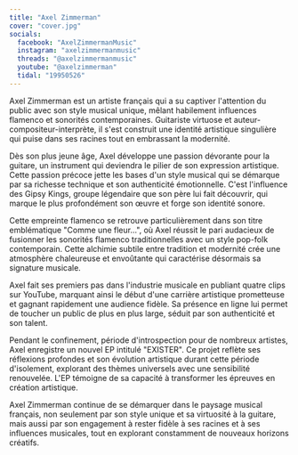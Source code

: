 ```yaml
---
title: "Axel Zimmerman"
cover: "cover.jpg"
socials:
  facebook: "AxelZimmermanMusic"
  instagram: "axelzimmermanmusic"
  threads: "@axelzimmermanmusic"
  youtube: "@axelzimmerman"
  tidal: "19950526"
---
```


Axel Zimmerman est un artiste français qui a su captiver l'attention du public avec son style musical unique, mêlant
habilement influences flamenco et sonorités contemporaines. Guitariste virtuose et auteur-compositeur-interprète, il
s'est construit une identité artistique singulière qui puise dans ses racines tout en embrassant la modernité.

Dès son plus jeune âge, Axel développe une passion dévorante pour la guitare, un instrument qui deviendra le pilier de
son expression artistique. Cette passion précoce jette les bases d'un style musical qui se démarque par sa richesse
technique et son authenticité émotionnelle. C'est l'influence des Gipsy Kings, groupe légendaire que son père lui fait
découvrir, qui marque le plus profondément son œuvre et forge son identité sonore.

Cette empreinte flamenco se retrouve particulièrement dans son titre emblématique "Comme une fleur...", où Axel réussit
le pari audacieux de fusionner les sonorités flamenco traditionnelles avec un style pop-folk contemporain. Cette
alchimie subtile entre tradition et modernité crée une atmosphère chaleureuse et envoûtante qui caractérise désormais sa
signature musicale.

Axel fait ses premiers pas dans l'industrie musicale en publiant quatre clips sur YouTube, marquant ainsi le début d'une
carrière artistique prometteuse et gagnant rapidement une audience fidèle. Sa présence en ligne lui permet de toucher un
public de plus en plus large, séduit par son authenticité et son talent.

Pendant le confinement, période d'introspection pour de nombreux artistes, Axel enregistre un nouvel EP intitulé
"EXISTER". Ce projet reflète ses réflexions profondes et son évolution artistique durant cette période d'isolement,
explorant des thèmes universels avec une sensibilité renouvelée. L'EP témoigne de sa capacité à transformer les épreuves
en création artistique.

Axel Zimmerman continue de se démarquer dans le paysage musical français, non seulement par son style unique et sa
virtuosité à la guitare, mais aussi par son engagement à rester fidèle à ses racines et à ses influences musicales, tout
en explorant constamment de nouveaux horizons créatifs.

